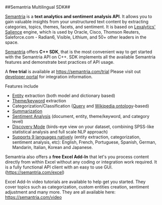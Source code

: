 ##Semantria Multilingual SDK##

[Semantria](https://semantria.com) is a **text analytics and sentiment analysis API**. It allows you to gain valuable insights from your unstructured text content by extracting categories, topics, themes, facets, and sentiment. It is based on [Lexalytics' Salience](http://www.lexalytics.com/technical-info/salience-engine-for-text-analysis) engine, which is used by Oracle, Cisco, Thomson Reuters, Saleforce.com - Radian6, Visible, Lithium, and 50+ other leaders in the space.

[Semantria](https://semantria.com) offers **C++ SDK**, that is the most convenient way to get started with the Semantria API on C++.
SDK implements all the available Semantria features and demonstrate best practices of API usage.

A **free trial** is available at https://semantria.com/trial 
Please visit out [developer portal](https://semantria.com/developer) for integration information.

Features include

- [Entity](https://semantria.com/features/entity-extraction) extraction (both model and dictionary based)
- [Theme/keyword](https://semantria.com/features/themes) extraction
- Categorization/Classification ([Query](https://semantria.com/features/query-topics) and [Wikipedia ontology](https://semantria.com/features/concept-matrix-deep-learning)-based)
- [Summarization](https://semantria.com/features/summarization)
- [Sentiment Analysis](https://semantria.com/features/sentiment-analysis) (document, entity, theme/keyword, and category level)
- [Discovery Mode](https://semantria.com/features/discovery-content-analysis) (birds-eye view on your dataset, combining SPSS-like statistical analysis and full scale NLP approach)
- [Supports 9 languages natively](https://semantria.com/features/multi-lingual-support) (entity extraction, categorization, sentiment analysis, etc): English, French, Portuguese, Spanish, German, Mandarin, Italian, Korean and Japanese.

Semantria also offers a **free Excel Add-In** that let's you process content directly from within Excel without any coding or integration work required. It is a fully functional API client with an easy to use GUI. (https://semantria.com/excel) 

Excel Add-In video tutorials are available to help get you started. They cover topics such as categorization, custom entities creation, sentiment adjustment and many more. They are all available here: https://semantria.com/video
